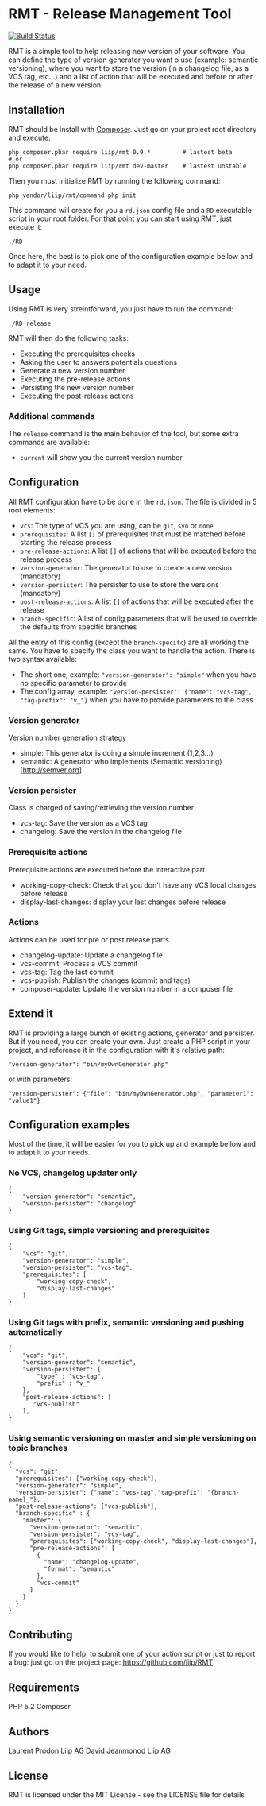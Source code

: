 RMT - Release Management Tool
=============================

[![Build Status](https://secure.travis-ci.org/liip/RMT.png?branch=master)](https://travis-ci.org/liip/RMT)

RMT is a simple tool to help releasing new version of your software. You can define the type of version generator you want o use (example: semantic versioning), where you want to store the version (in a changelog file, as a VCS tag, etc…) and a list of action that will be executed and before or after the release of a new version.


Installation
------------

RMT should be install with [Composer](http://getcomposer.org/). Just go on your project root directory and execute:

    php composer.phar require liip/rmt 0.9.*         # lastest beta
    # or
    php composer.phar require liip/rmt dev-master    # lastest unstable

Then you must initialize RMT by running the following command:

    php vendor/liip/rmt/command.php init
    
This command will create for you a `rd.json` config file and a `RD` executable script in your root folder. For that point you can start using RMT, just execute it:

    ./RD
    
Once here, the best is to pick one of the configuration example bellow and to adapt it to your need.


Usage
-----
Using RMT is very streintforward, you just have to run the command:

    ./RD release

RMT will then do the following tasks:

* Executing the prerequisites checks
* Asking the user to answers potentials questions
* Generate a new version number
* Executing the pre-release actions
* Persisting the new version number
* Executing the post-release actions

### Additional commands

The `release` command is the main behavior of the tool, but some extra commands are available:

* `current` will show you the current version number

Configuration
-------------

All RMT configuration have to be done in the `rd.json`. The file is divided in 5 root elements:

* `vcs`: The type of VCS you are using, can be `git`, `svn` or `none`
* `prerequisites`: A list `[]` of prerequisites that must be matched before starting the release process
* `pre-release-actions`: A list `[]` of actions that will be executed before the release process
* `version-generator`: The generator to use to create a new version (mandatory)
* `version-persister`: The persister to use to store the versions (mandatory)
* `post-release-actions`: A list `[]` of actions that will be executed after the release
* `branch-specific`: A list of config parameters that will be used to override the defaults from specific branches

All the entry of this config (except the `branch-specifc`) are all working the same. You have to specify the class you want to handle the action. There is two syntax available:

* The short one, example: `"version-generator": "simple"` when you have no specific parameter to provide
* The config array, example:  `"version-persister": {"name": "vcs-tag", "tag-prefix": "v_"}` when you have to provide parameters to the class.

### Version generator

Version number generation strategy

* simple: This generator is doing a simple increment (1,2,3...)
* semantic: A generator who implements (Semantic versioning)[http://semver.org]

### Version persister

Class is charged of saving/retrieving the version number

* vcs-tag: Save the version as a VCS tag
* changelog: Save the version in the changelog file 

### Prerequisite actions

Prerequisite actions are executed before the interactive part.

* working-copy-check: Check that you don't have any VCS local changes before release
* display-last-changes: display your last changes before release

### Actions

Actions can be used for pre or post release parts.

* changelog-update: Update a changelog file
* vcs-commit: Process a VCS commit
* vcs-tag: Tag the last commit
* vcs-publish: Publish the changes (commit and tags)
* composer-update: Update the version number in a composer file

Extend it
---------

RMT is providing a large bunch of existing actions, generator and persister. But if you need, you can create your own. Just create a PHP script in your project, and reference it in the configuration with it's relative path:

    "version-generator": "bin/myOwnGenerator.php"
    
or with parameters:

    "version-persister": {"file": "bin/myOwnGenerator.php", "parameter1": "value1"}


Configuration examples
----------------------
Most of the time, it will be easier for you to pick up and example bellow and to adapt it to your needs.

### No VCS, changelog updater only

```
{
    "version-generator": "semantic",  
    "version-persister": "changelog"
}
```

### Using Git tags, simple versioning and prerequisites
```
{
    "vcs": "git",
    "version-generator": "simple",  
    "version-persister": "vcs-tag",  
    "prerequisites": [
    	"working-copy-check",
    	"display-last-changes"
    ]
}
```

### Using Git tags with prefix, semantic versioning and pushing automatically
```
{
    "vcs": "git",
    "version-generator": "semantic",  
    "version-persister": {
        "type" : "vcs-tag",
        "prefix" : "v_"
    },
    "post-release-actions": [
       "vcs-publish"
    ],
}
```
### Using semantic versioning on master and simple versioning on topic branches
```
{
  "vcs": "git",
  "prerequisites": ["working-copy-check"],
  "version-generator": "simple",
  "version-persister": {"name": "vcs-tag","tag-prefix": "{branch-name}_"},
  "post-release-actions": ["vcs-publish"],
  "branch-specific" : {
    "master": {
      "version-generator": "semantic",
      "version-persister": "vcs-tag",
      "prerequisites": ["working-copy-check", "display-last-changes"],
      "pre-release-actions": [
        {
          "name": "changelog-update",
          "format": "semantic"
        },
        "vcs-commit"
      ]
    }
  }
}
```

Contributing
------------
If you would like to help, to submit one of your action script or just to report a bug: just go on the project page: https://github.com/liip/RMT

Requirements
------------

PHP 5.2
Composer

Authors
-------

Laurent Prodon Liip AG
David Jeanmonod Liip AG

License
-------

RMT is licensed under the MIT License - see the LICENSE file for details
